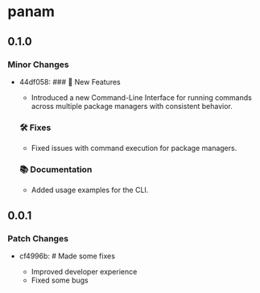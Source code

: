 # panam

## 0.1.0

### Minor Changes

- 44df058: ### 🚀 New Features

  - Introduced a new Command-Line Interface for running commands
    across multiple package managers with consistent behavior.

  ### 🛠️ Fixes

  - Fixed issues with command execution for package managers.

  ### 📚 Documentation

  - Added usage examples for the CLI.

## 0.0.1

### Patch Changes

- cf4996b: # Made some fixes

  - Improved developer experience
  - Fixed some bugs
